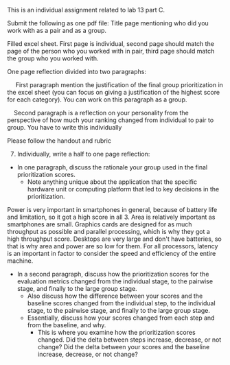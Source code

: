 This is an individual assignment related to lab 13 part C.

Submit the following as one pdf file:
Title page mentioning who did you work with as a pair and as a group.

Filled excel sheet. First page is individual, second page should match the page of the person who you worked with in pair, third page should match the group who you worked with.

One page reflection divided into two paragraphs:

     First paragraph mention the justification of the final group prioritization in the excel sheet (you can focus on giving a justification of the highest score for each category). You can work on this paragraph as a group.

    Second paragraph is a reflection on your personality from the perspective of how much your ranking changed from individual to pair to group. You have to write this individually

Please follow the handout and rubric

7. Individually, write a half to one page reflection: 
- In one paragraph, discuss the rationale your group used in the final prioritization scores. 
	- Note anything unique about the application that the specific hardware unit or computing platform that led to key decisions in the prioritization. 

Power is very important in smartphones in general, because of battery life and limitation, so it got a high score in all 3. Area is relatively important as smartphones are small. Graphics cards are designed for as much throughput as possible and parallel processing, which is why they got a high throughput score. Desktops are very large and don't have batteries, so that is why area and power are so low for them. For all processors, latency is an important in factor to consider the speed and efficiency of the entire machine.

- In a second paragraph, discuss how the prioritization scores for the evaluation metrics changed from the individual stage, to the pairwise stage, and finally to the large group stage. 
	- Also discuss how the difference between your scores and the baseline scores changed from the individual step, to the individual stage, to the pairwise stage, and finally to the large group stage. 
	- Essentially, discuss how your scores changed from each step and from the baseline, and why. 
		- This is where you examine how the prioritization scores changed. Did the delta between steps increase, decrease, or not change? Did the delta between your scores and the baseline increase, decrease, or not change?

